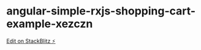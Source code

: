 # angular-simple-rxjs-shopping-cart-example-xezczn

[Edit on StackBlitz ⚡️](https://stackblitz.com/edit/angular-simple-rxjs-shopping-cart-example-xezczn)